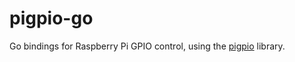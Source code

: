 # pigpio-go

Go bindings for Raspberry Pi GPIO control, using the [pigpio](https://github.com/joan2937/pigpio/) library. 
